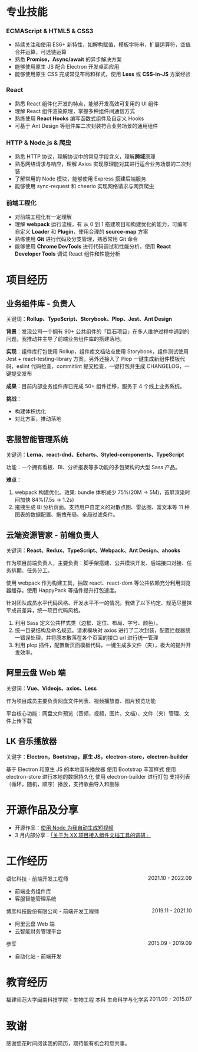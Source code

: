 <!-- <div align="center">
  <h2>吕坤</h2>
  <p>17660847067 | lvkun454650@163.com | 杭州</p>
  <p>高级前端开发工程师</p>
</div> -->

# 专业技能

### ECMAScript & HTML5 & CSS3

- 持续关注和使用 ES6+ 新特性，如解构赋值，模板字符串，扩展运算符，空值合并运算，可选链运算
- 熟悉 **Promise，Async/await** 的异步解决方案
- 能够使用原生 JS 配合 Electron 开发桌面应用
- 能够使用原生 CSS 完成常见布局和样式，使用 **Less** 或 **CSS-in-JS** 方案经验

### React

- 熟悉 React 组件化开发的特点，能够开发高效可复用的 UI 组件
- 理解 React 组件渲染原理，掌握多种组件间通信方式
- 熟练使用 **React Hooks** 编写函数式组件及自定义 Hooks
- 可基于 Ant Design 等组件库二次封装符合业务场景的通用组件

### HTTP & Node.js & 爬虫

- 熟悉 HTTP 协议，理解协议中的常见字段含义，理解**跨域**原理
- 熟悉网络请求与响应，理解 Axios 实现原理能对其进行适合业务场景的二次封装
- 了解常用的 Node 模块，能够使用 Express 搭建后端服务
- 能够使用 sync-request 和 cheerio 实现网络请求与网页爬虫

### 前端工程化

- 对前端工程化有一定理解
- 理解 **webpack** 运行流程，有 从 0 到 1 搭建项目和构建优化的能力，可编写自定义 **Loader** 和 **Plugin**，使用合理的 **source-map** 方案
- 熟练使用 **Git** 进行代码及分支管理，熟悉常用 Git 命令
- 能够使用 **Chrome DevTools** 进行代码调试和性能分析，使用 **React Developer Tools** 调试 React 组件和性能分析

# 项目经历

## 业务组件库 - 负责人

关键词：**Rollup、TypeScript、Storybook、Plop、Jest、Ant Design**

**背景**：发现公司一个拥有 90+ 公共组件的「巨石项目」在多人维护过程中遇到的问题，我推动并主导了前端业务组件库的搭建落地。

**实现**：组件库打包使用 Rollup，组件库文档站点使用 Storybook，组件测试使用 Jest + react-testing-library 方案，另外还接入了 Plop 一键生成新组件模板代码，eslint 代码检查，commitlint 提交检查，一键打包并生成 CHANGELOG，一键提交发布

**成果**：目前内部业务组件库已完成 50+ 组件迁移，服务于 4 个线上业务系统。

**挑战**：

- 构建体积优化
- 对比方案，推动落地

## 客服智能管理系统

关键词：**Lerna、react-dnd、Echarts、Styled-components、TypeScript**

功能：一个拥有看板、BI、分析报表等多功能的多包架构的大型 Sass 产品。

**难点**：

1. webpack 构建优化。效果: bundle 体积减少 75%(20M -> 5M)，首屏渲染时间加快 84%(7.5s -> 1.2s)
2. 拖拽生成 BI 分析页面。支持用户自定义的对散点图、雷达图、富文本等 11 种图表的数据配置、拖拽布局、全局过滤条件。

## 云端资源管家 - 前端负责人

关键词：**React、Redux、TypeScript、Webpack、Ant Design、ahooks**

作为项目前端负责人，主要负责：脚手架搭建、公共模块开发、后端接口对接、任务排期、任务分工。

使用 webpack 作为构建工具，抽取 react、react-dom 等公共依赖充分利用浏览器缓存。使用 HappyPack 等插件提升打包速度。

针对团队成员水平代码风格、开发水平不一的情况。我做了以下约定、规范尽量抹平成员差异，统一项目代码风格。

1. 利用 Sass 定义公共样式类（边框、定位、布局、字号、颜色）。
2. 统一目录结构及命名规范。请求模块对 axios 进行了二次封装，配置拦截器统一错误处理，并将原本散落在各个页面的接口 url 进行统一管理
3. 利用 plop 插件，配置新页面模板代码，一键生成多文件（夹），极大的提升开发效率。

## 阿里云盘 Web 端

关键词：**Vue、Videojs、axios、Less**

作为项目成员主要负责网盘文件列表、视频播放器、图片预览功能

平台核心功能：网盘文件预览（音频，视频，图片，文档）、文件（夹）管理、文件上传下载

## LK 音乐播放器

关键字：**Electron，Bootstrap，原生 JS，electron-store，electron-builder**

基于 Electron 和原生 JS 的本地音乐播放器 使用 Bootstrap 丰富样式 使用 electron-store 进行本地的数据持久化 使用 electron-builder 进行打包 支持列表（循环，随机，顺序）播放，支持歌曲导入和删除

# 开源作品及分享

- 开源作品：[使用 Node 为我自动生成短视频](https://gitee.com/lorcannn/short-video-creator)
- 3 月内部分享：[「关于为 XX 项目接入组件文档工具的调研」](https://fnlexrdv75.feishu.cn/docx/doxcnFpdaQcBEWIz459yy93vnug?from=from_copylink)

# 工作经历

<p align="left">语忆科技 - 前端开发工程师<span style="float:right;">2021.10 - 2022.09</span></p>

- 前端业务组件库
- 客服智能管理系统

<p align="left">博彦科技股份有限公司 - 前端开发工程师<span style="float:right;">2019.11 - 2021.10</span></p>

- 阿里云盘 Web 端
- 云智能财务管理平台

<p align="left">参军<span style="float:right;">2015.09 - 2019.09</span></p>

- 自动化站 - 前端开发

# 教育经历

<p align="left">福建师范大学闽南科技学院 - 生物工程 本科 生命科学与化学系<span style="float:right;">2011.09 - 2015.07</span></p>

# 致谢

感谢您花时间阅读我的简历，期待能有机会和您共事。
